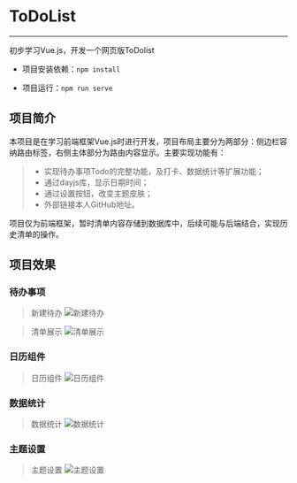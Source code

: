 # ToDoList
------------

初步学习Vue.js，开发一个网页版ToDolist

- 项目安装依赖：`npm install`

- 项目运行：`npm run serve`

## 项目简介
本项目是在学习前端框架Vue.js时进行开发，项目布局主要分为两部分：侧边栏容纳路由标签，右侧主体部分为路由内容显示。主要实现功能有：
>* 实现待办事项Todo的完整功能，及打卡、数据统计等扩展功能；
>* 通过dayjs库，显示日期时间；
>* 通过设置按钮，改变主题皮肤；
>* 外部链接本人GitHub地址。

项目仅为前端框架，暂时清单内容存储到数据库中，后续可能与后端结合，实现历史清单的操作。

## 项目效果
### 待办事项
>新建待办 ![新建待办](https://online----education.oss-cn-beijing.aliyuncs.com/Markdown/ToDo/Snipaste_2021-07-21_20-34-49.png)


> 清单展示 ![清单展示](https://online----education.oss-cn-beijing.aliyuncs.com/Markdown/ToDo/Snipaste_2021-07-21_20-36-01.png)

### 日历组件
> 日历组件 ![日历组件](https://online----education.oss-cn-beijing.aliyuncs.com/Markdown/ToDo/Snipaste_2021-07-21_20-33-49.png)

### 数据统计
> 数据统计 ![数据统计](https://online----education.oss-cn-beijing.aliyuncs.com/Markdown/ToDo/Snipaste_2021-07-21_20-36-28.png)

### 主题设置
> 主题设置 ![主题设置](https://online----education.oss-cn-beijing.aliyuncs.com/Markdown/ToDo/Snipaste_2021-07-21_20-36-47.png)

